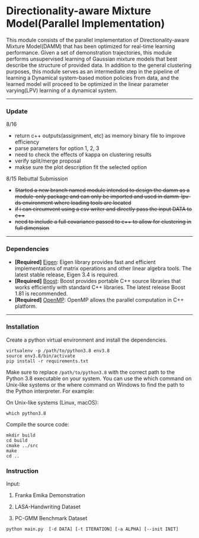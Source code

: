 # Directionality-aware Mixture Model(Parallel Implementation)

This module consists of the parallel implementation of Directionality-aware Mixture Model(DAMM) that has been optimized for real-time learning performance. Given a set of demonstration trajectories, this module performs unsupervised learning of Gaussian mixture models that best describe the structure of provided data. In addition to the general clustering purposes, this module serves as an intermediate step in the pipeline of learning a Dynamical system-based motion policies from data, and the learned model will proceed to be optimized in the linear parameter varying(LPV) learning of a dynamical system.

--- 

### Update

8/16
- return c++ outputs(assignment, etc) as memory binary file to improve efficiency
- parse parameters for option 1, 2, 3
- need to check the effects of kappa on clustering results
- verify split/merge proposal
- makse sure the plot description fit the selected option

8/15 Rebuttal Submission
- ~~Started a new branch named module intended to design the damm as a module-only package and can only be imported and used in damm-lpv-ds environment where loading tools are located~~
- ~~if i can circumvent using a csv writer and directly pass the input DATA to c++~~
- ~~need to include a full covariance passed to c++ to allow for clustering in full dimension~~


---

### Dependencies
- **[Required]** [Eigen](https://eigen.tuxfamily.org/index.php?title=Main_Page): Eigen library provides fast and efficient implementations of matrix operations and other linear algebra tools. The latest stable release, Eigen 3.4 is required.
- **[Required]** [Boost](https://www.boost.org/): Boost provides portable C++ source libraries that works efficiently with standard C++ libraries. The latest release Boost 1.81 is recommended.
- **[Required]** [OpenMP](https://www.openmp.org/): OpenMP allows the parallel computation in C++ platform.

---

### Installation

Create a python virtual environment and install the dependencies.

```
virtualenv -p /path/to/python3.8 env3.8
source env3.8/bin/activate
pip install -r requirements.txt
```

Make sure to replace `/path/to/python3.8` with the correct path to the Python 3.8 executable on your system. You can use the which command on Unix-like systems or the where command on Windows to find the path to the Python interpreter. For example:

On Unix-like systems (Linux, macOS):

```
which python3.8
```

Compile the source code:

```
mkdir build
cd build
cmake ../src
make
cd ..
```

### Instruction


Input:

1. Franka Emika Demonstration

1. LASA-Handwriting Dataset
2. PC-GMM Benchmark Dataset
<!-- 3. Franka Emika Demonstration -->





```python main.py  [-d DATA] [-t ITERATION] [-a ALPHA] [--init INIT]```